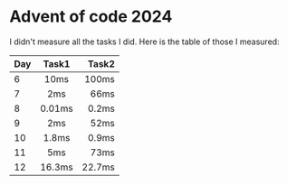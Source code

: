 # Advent of code 2024

I didn't measure all the tasks I did. Here is the table of those I measured:

| Day | Task1  |  Task2 |
|-----|:------:|-------:|
| 6   |  10ms  |  100ms |
| 7   |  2ms   |   66ms |
| 8   | 0.01ms |  0.2ms |
| 9   |  2ms   |   52ms |
| 10  | 1.8ms  |  0.9ms |
| 11  |  5ms   |   73ms |
| 12  | 16.3ms | 22.7ms |

